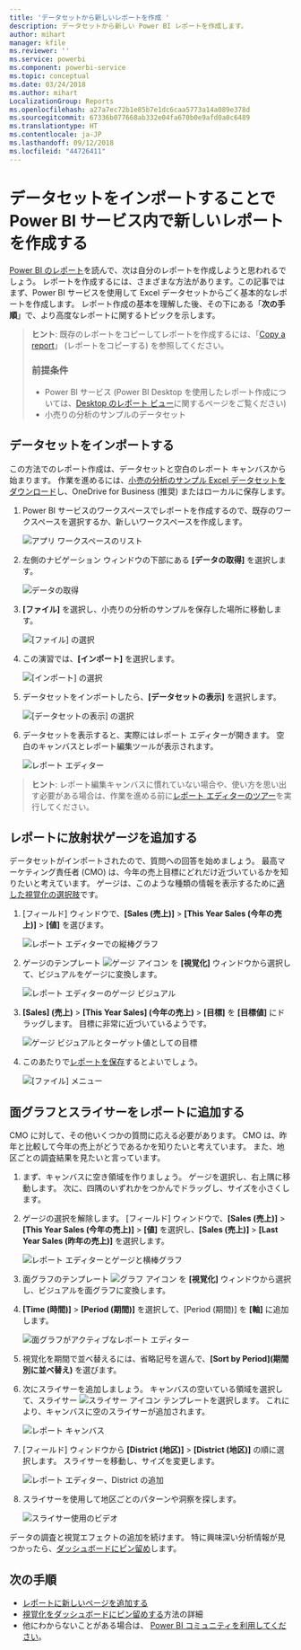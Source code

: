 ```yaml
---
title: 'データセットから新しいレポートを作成 '
description: データセットから新しい Power BI レポートを作成します。
author: mihart
manager: kfile
ms.reviewer: ''
ms.service: powerbi
ms.component: powerbi-service
ms.topic: conceptual
ms.date: 03/24/2018
ms.author: mihart
LocalizationGroup: Reports
ms.openlocfilehash: a27a7ec72b1e85b7e1dc6caa5773a14a089e378d
ms.sourcegitcommit: 67336b077668ab332e04fa670b0e9afd0a0c6489
ms.translationtype: HT
ms.contentlocale: ja-JP
ms.lasthandoff: 09/12/2018
ms.locfileid: "44726411"
---
```

# <a name="create-a-new-report-in-power-bi-service-by-importing-a-dataset"></a>データセットをインポートすることで Power BI サービス内で新しいレポートを作成する
[Power BI のレポート](service-reports.md)を読んで、次は自分のレポートを作成しようと思われるでしょう。 レポートを作成するには、さまざまな方法があります。この記事ではまず、Power BI サービスを使用して Excel データセットからごく基本的なレポートを作成します。 レポート作成の基本を理解した後、その下にある「**次の手順**」で、より高度なレポートに関するトピックを示します。  

> **ヒント**: 既存のレポートをコピーしてレポートを作成するには、「[Copy a report](power-bi-report-copy.md)」 (レポートをコピーする) を参照してください。
> 
> ### <a name="prerequisites"></a>前提条件
> - Power BI サービス (Power BI Desktop を使用したレポート作成については、[Desktop のレポート ビュー](desktop-report-view.md)に関するページをご覧ください)  
> - 小売りの分析のサンプルのデータセット

## <a name="import-the-dataset"></a>データセットをインポートする
この方法でのレポート作成は、データセットと空白のレポート キャンバスから始まります。 作業を進めるには、[小売の分析のサンプル Excel データセットをダウンロード](http://go.microsoft.com/fwlink/?LinkId=529778)し、OneDrive for Business (推奨) またはローカルに保存します。

1. Power BI サービスのワークスペースでレポートを作成するので、既存のワークスペースを選択するか、新しいワークスペースを作成します。
   
   ![アプリ ワークスペースのリスト](media/service-report-create-new/power-bi-workspaces2.png)
2. 左側のナビゲーション ウィンドウの下部にある **[データの取得]** を選択します。
   
   ![データの取得](media/service-report-create-new/power-bi-get-data3.png)
3. **[ファイル]** を選択し、小売りの分析のサンプルを保存した場所に移動します。
   
    ![[ファイル] の選択](media/service-report-create-new/power-bi-select-files.png)
4. この演習では、**[インポート]** を選択します。
   
   ![[インポート] の選択](media/service-report-create-new/power-bi-import.png)
5. データセットをインポートしたら、**[データセットの表示]** を選択します。
   
   ![[データセットの表示] の選択](media/service-report-create-new/power-bi-view-dataset.png)
6. データセットを表示すると、実際にはレポート エディターが開きます。  空白のキャンバスとレポート編集ツールが表示されます。
   
   ![レポート エディター](media/service-report-create-new/power-bi-blank-report.png)

> **ヒント**: レポート編集キャンバスに慣れていない場合や、使い方を思い出す必要がある場合は、作業を進める前に[レポート エディターのツアー](service-the-report-editor-take-a-tour.md)を実行してください。
> 
> 

## <a name="add-a-radial-gauge-to-the-report"></a>レポートに放射状ゲージを追加する
データセットがインポートされたので、質問への回答を始めましょう。  最高マーケティング責任者 (CMO) は、今年の売上目標にどれだけ近づいているかを知りたいと考えています。 ゲージは、このような種類の情報を表示するために[適した視覚化の選択肢](visuals/power-bi-report-visualizations.md)です。

1. [フィールド] ウィンドウで、**[Sales (売上)]** > **[This Year Sales (今年の売上)]** > **[値]** を選びます。
   
    ![レポート エディターでの縦棒グラフ](media/service-report-create-new/power-bi-report-step1.png)
2. ゲージのテンプレート ![ゲージ アイコン](media/service-report-create-new/powerbi-gauge-icon.png) を **[視覚化]** ウィンドウから選択して、ビジュアルをゲージに変換します。
   
    ![レポート エディターのゲージ ビジュアル](media/service-report-create-new/power-bi-report-step2.png)
3. **\[Sales] \(売上)** > **\[This Year Sales] \(今年の売上)** > **[目標]** を **[目標値]** にドラッグします。 目標に非常に近づいているようです。
   
    ![ゲージ ビジュアルとターゲット値としての目標](media/service-report-create-new/power-bi-report-step3.png)
4. このあたりで[レポートを保存](service-report-save.md)するとよいでしょう。
   
   ![[ファイル] メニュー](media/service-report-create-new/powerbi-save.png)

## <a name="add-an-area-chart-and-slicer-to-the-report"></a>面グラフとスライサーをレポートに追加する
CMO に対して、その他いくつかの質問に応える必要があります。 CMO は、昨年と比較して今年の売上がどうであるかを知りたいと考えています。 また、地区ごとの調査結果を見たいと言っています。

1. まず、キャンバスに空き領域を作りましょう。 ゲージを選択し、右上隅に移動します。 次に、四隅のいずれかをつかんでドラッグし、サイズを小さくします。
2. ゲージの選択を解除します。 [フィールド] ウィンドウで、**[Sales (売上)]** > **[This Year Sales (今年の売上)]** > **[値]** を選択し、**[Sales (売上)]** > **[Last Year Sales (昨年の売上)]** を選択します。
   
    ![レポート エディターとゲージと横棒グラフ](media/service-report-create-new/power-bi-report-step4.png)
3. 面グラフのテンプレート ![グラフ アイコン](media/service-report-create-new/power-bi-areachart-icon.png) を **[視覚化]** ウィンドウから選択し、ビジュアルを面グラフに変換します。
4. **[Time (時間)]** > **[Period (期間)]** を選択して、[Period (期間)] を **[軸]** に追加します。
   
    ![面グラフがアクティブなレポート エディター](media/service-report-create-new/power-bi-report-step5.png)
5. 視覚化を期間で並べ替えるには、省略記号を選んで、**[Sort by Period]\(期間別に並べ替え\)** を選びます。
6. 次にスライサーを追加しましょう。 キャンバスの空いている領域を選択して、スライサー ![スライサー アイコン](media/service-report-create-new/power-bi-slicer-icon.png)    テンプレートを選択します。 これにより、キャンバスに空のスライサーが追加されます。
   
    ![レポート キャンバス](media/service-report-create-new/power-bi-report-step6.png)    
7. [フィールド] ウィンドウから **[District (地区)]** > **[District (地区)]** の順に選択します。 スライサーを移動し、サイズを変更します。
   
    ![レポート エディター、District の追加](media/service-report-create-new/power-bi-report-step7.png)  
8. スライサーを使用して地区ごとのパターンや洞察を探します。
   
   ![スライサー使用のビデオ](media/service-report-create-new/power-bi-slicer-video2.gif)  

データの調査と視覚エフェクトの追加を続けます。 特に興味深い分析情報が見つかったら、[ダッシュボードにピン留め](service-dashboard-pin-tile-from-report.md)します。

## <a name="next-steps"></a>次の手順
* [レポートに新しいページを追加する](power-bi-report-add-page.md)  
* [視覚化をダッシュボードにピン留めする](service-dashboard-pin-tile-from-report.md)方法の詳細   
* 他にわからないことがある場合は、 [Power BI コミュニティを利用してください](http://community.powerbi.com/)。

